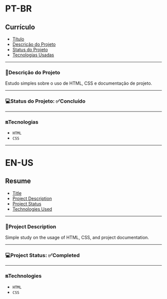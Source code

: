 <h1>PT-BR</h1>
<h2>Currículo</h2>

* [Título](#currículo)
* [Descrição do Projeto](#descrição-do-projeto)
* [Status do Projeto](#status-do-projeto)
* [Tecnologias Usadas](#tecnologias-usadas)

---

<h3>📖Descrição do Projeto</h3>
Estudo simples sobre o uso de HTML, CSS e documentação de projeto.

---

<h3>💻Status do Projeto: ✅Concluído</h3>

---

<h3>🔛Tecnologias</h3>

- `HTML`
- `CSS`

---

<h1>EN-US</h1>
<h2>Resume</h2>

* [Title](#resume)
* [Project Description](#project-description)
* [Project Status](#project-status)
* [Technologies Used](#technologies-used)

---

<h3>📖Project Description</h3>
Simple study on the usage of HTML, CSS, and project documentation.

---

<h3>💻Project Status: ✅Completed</h3>

---

<h3>🔛Technologies</h3>

- `HTML`
- `CSS`

